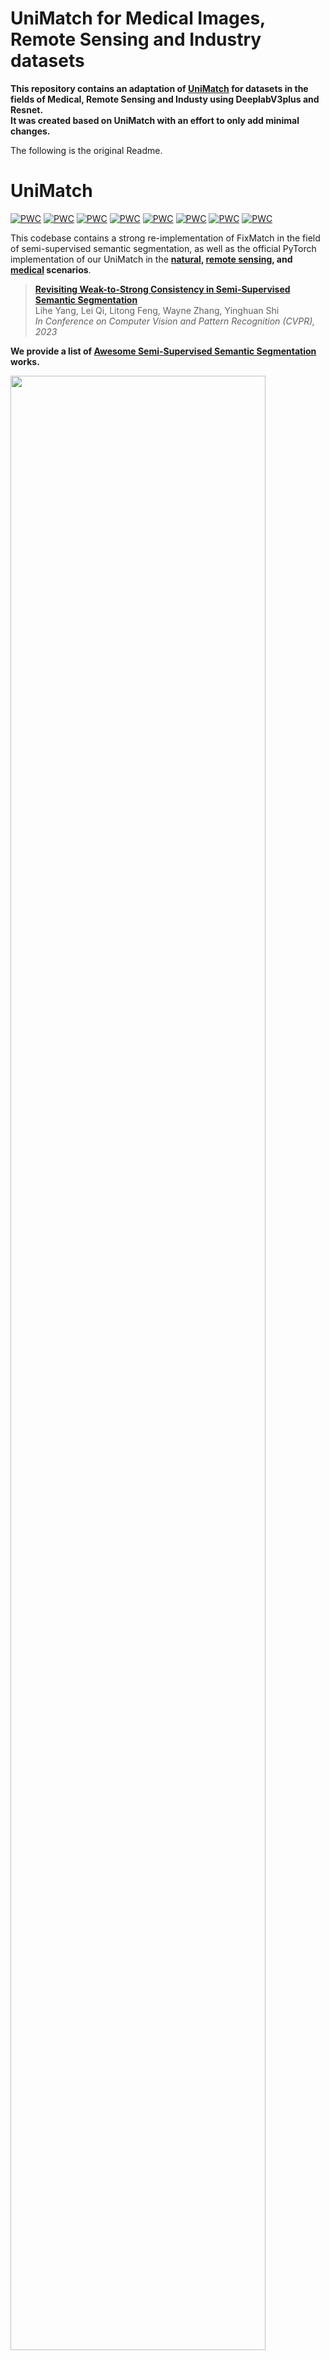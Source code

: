 # UniMatch for Medical Images, Remote Sensing and Industry datasets

**This repository contains an adaptation of [UniMatch](https://github.com/LiheYoung/UniMatch) for datasets in
the fields of Medical, Remote Sensing and Industy using DeeplabV3plus and Resnet.** \
**It was created based on UniMatch with an effort to only add minimal changes.**

The following is the original Readme.

# UniMatch

[![PWC](https://img.shields.io/endpoint.svg?url=https://paperswithcode.com/badge/revisiting-weak-to-strong-consistency-in-semi/semi-supervised-semantic-segmentation-on-21)](https://paperswithcode.com/sota/semi-supervised-semantic-segmentation-on-21?p=revisiting-weak-to-strong-consistency-in-semi)
[![PWC](https://img.shields.io/endpoint.svg?url=https://paperswithcode.com/badge/revisiting-weak-to-strong-consistency-in-semi/semi-supervised-semantic-segmentation-on-4)](https://paperswithcode.com/sota/semi-supervised-semantic-segmentation-on-4?p=revisiting-weak-to-strong-consistency-in-semi)
[![PWC](https://img.shields.io/endpoint.svg?url=https://paperswithcode.com/badge/revisiting-weak-to-strong-consistency-in-semi/semi-supervised-semantic-segmentation-on-27)](https://paperswithcode.com/sota/semi-supervised-semantic-segmentation-on-27?p=revisiting-weak-to-strong-consistency-in-semi)
[![PWC](https://img.shields.io/endpoint.svg?url=https://paperswithcode.com/badge/revisiting-weak-to-strong-consistency-in-semi/semi-supervised-semantic-segmentation-on-29)](https://paperswithcode.com/sota/semi-supervised-semantic-segmentation-on-29?p=revisiting-weak-to-strong-consistency-in-semi)
[![PWC](https://img.shields.io/endpoint.svg?url=https://paperswithcode.com/badge/revisiting-weak-to-strong-consistency-in-semi/semi-supervised-semantic-segmentation-on-10)](https://paperswithcode.com/sota/semi-supervised-semantic-segmentation-on-10?p=revisiting-weak-to-strong-consistency-in-semi)
[![PWC](https://img.shields.io/endpoint.svg?url=https://paperswithcode.com/badge/revisiting-weak-to-strong-consistency-in-semi/semi-supervised-semantic-segmentation-on-22)](https://paperswithcode.com/sota/semi-supervised-semantic-segmentation-on-22?p=revisiting-weak-to-strong-consistency-in-semi)
[![PWC](https://img.shields.io/endpoint.svg?url=https://paperswithcode.com/badge/revisiting-weak-to-strong-consistency-in-semi/semi-supervised-semantic-segmentation-on-2)](https://paperswithcode.com/sota/semi-supervised-semantic-segmentation-on-2?p=revisiting-weak-to-strong-consistency-in-semi)
[![PWC](https://img.shields.io/endpoint.svg?url=https://paperswithcode.com/badge/revisiting-weak-to-strong-consistency-in-semi/semi-supervised-semantic-segmentation-on-1)](https://paperswithcode.com/sota/semi-supervised-semantic-segmentation-on-1?p=revisiting-weak-to-strong-consistency-in-semi)

This codebase contains a strong re-implementation of FixMatch in the field of semi-supervised semantic segmentation, as well as the official PyTorch implementation of our UniMatch in the **[natural](https://github.com/LiheYoung/UniMatch), [remote sensing](https://github.com/LiheYoung/UniMatch/tree/main/more-scenarios/remote-sensing), and [medical](https://github.com/LiheYoung/UniMatch/tree/main/more-scenarios/medical) scenarios**.

> **[Revisiting Weak-to-Strong Consistency in Semi-Supervised Semantic Segmentation](https://arxiv.org/abs/2208.09910)**</br>
> Lihe Yang, Lei Qi, Litong Feng, Wayne Zhang, Yinghuan Shi</br>
> *In Conference on Computer Vision and Pattern Recognition (CVPR), 2023*


**We provide a list of [Awesome Semi-Supervised Semantic Segmentation](./docs/SemiSeg.md) works.**

<p align="left">
<img src="./docs/framework.png" width=90% height=90% 
class="center">
</p>

## Results

**You can check our [training logs](https://github.com/LiheYoung/UniMatch/blob/main/training-logs) for convenient comparisons during reproducing.**

**Note: we have added and updated some results in our camera-ready version. Please refer to our [latest version](https://arxiv.org/abs/2208.09910)**.

### Pascal VOC 2012

Labeled images are sampled from the **original high-quality** training set. Results are obtained by DeepLabv3+ based on ResNet-101 with training size 321.

| Method                      | 1/16 (92) | 1/8 (183) | 1/4 (366) | 1/2 (732) | Full (1464) |
| :-------------------------: | :-------: | :-------: | :-------: | :-------: | :---------: |
| SupBaseline                 | 45.1      | 55.3      | 64.8      | 69.7      | 73.5        |
| U<sup>2</sup>PL             | 68.0      | 69.2      | 73.7      | 76.2      | 79.5        |
| ST++                        | 65.2      | 71.0      | 74.6      | 77.3      | 79.1        |
| PS-MT                       | 65.8      | 69.6      | 76.6      | 78.4      | 80.0        |
| **UniMatch (Ours)**         | **75.2**  | **77.2**  | **78.8**  | **79.9**  | **81.2**    |


### Cityscapes

Results are obtained by DeepLabv3+ based on ResNet-50/101. We reproduce U<sup>2</sup>PL results on ResNet-50.

**Note: the results differ from our arXiv-V1 because we change the confidence threshold from 0.95 to 0, and change the ResNet output stride from 8 to 16. Therefore, it is currently more efficient to run.**

*You can click on the numbers to be directed to corresponding checkpoints.*

| ResNet-50                   | 1/16      | 1/8       | 1/4       | 1/2       | ResNet-101           | 1/16        | 1/8         | 1/4         | 1/2         |
| :-------------------------: | :-------: | :-------: | :-------: | :-------: | :------------------: | :---------: | :---------: | :---------: | :---------: |
| SupBaseline                 | 63.3      | 70.2      | 73.1      | 76.6      | SupBaseline          | 66.3        | 72.8        | 75.0        | 78.0        |
| U<sup>2</sup>PL             | 70.6      | 73.0      | 76.3      | 77.2      | U<sup>2</sup>PL      | 74.9        | 76.5        | 78.5        | 79.1        |
| **UniMatch (Ours)**         | [**75.0**](https://drive.google.com/file/d/1J-GjeZRhIhnbxtD8f_lDflXB24S1E995/view?usp=sharing)  | [**76.8**](https://drive.google.com/file/d/1pA-enIDGWSVyhJg7SFIjFQ-nlxetj6-m/view?usp=sharing)  | [**77.5**](https://drive.google.com/file/d/1EEh8XMljUf40wzMblnv9Ez9_dfXYqO7P/view?usp=sharing)  | [**78.6**](https://drive.google.com/file/d/18Bd43RsXhTw9RL3F9Vn9lz_Gs5KQWaTE/view?usp=sharing)  | **UniMatch (Ours)**  | [**76.6**](https://drive.google.com/file/d/1qmCBLC9aj57kz1_OptvK6YTo4GwxTsiK/view?usp=sharing)    | [**77.9**](https://drive.google.com/file/d/14LrPkWC8QIMO44da5pGflyOrW_Fdxo0U/view?usp=sharing)    | [**79.2**](https://drive.google.com/file/d/1cL-p2_FIwEe9Y4AapSjlLmt4hdAZzX7a/view?usp=sharing)    | [**79.5**](https://drive.google.com/file/d/1ve2BAYoh8wzQxhKD-CE7bsjcR5KqQEa3/view?usp=sharing)    |


### COCO

Results are obtained by DeepLabv3+ based on Xception-65.

*You can click on the numbers to be directed to corresponding checkpoints.*

| Method                      | 1/512 (232) | 1/256 (463) | 1/128 (925) | 1/64 (1849) | 1/32 (3697) |
| :-------------------------: | :---------: | :---------: | :---------: | :---------: | :---------: |
| SupBaseline                 | 22.9        | 28.0        | 33.6        | 37.8        | 42.2        |
| PseudoSeg                   | 29.8        | 37.1        | 39.1        | 41.8        | 43.6        |
| PC<sup>2</sup>Seg           | 29.9        | 37.5        | 40.1        | 43.7        | 46.1        |
| **UniMatch (Ours)**         | [**31.9**](https://drive.google.com/file/d/1kFgg0SGLzS7SJI8sYPQKGLnw8G060kjz/view?usp=sharing)    | [**38.9**](https://drive.google.com/file/d/1scx1FanOcmaut8eVESLaSx7-DiT5JJA6/view?usp=sharing)    | [**44.4**](https://drive.google.com/file/d/1oojVn12tgPW_m94tAOU5YYVZ7xJJitCj/view?usp=sharing)    | [**48.2**](https://drive.google.com/file/d/1tI1AZ8rY6hYQrs216iz2NmlAfLl8f1uP/view?usp=sharing)    | [**49.8**](https://drive.google.com/file/d/1hwRr0IIhdeKH2JYO--iOLl5y69sJ0UYm/view?usp=sharing)    |


### More Scenarios

We also apply our UniMatch in the scenarios of semi-supervised **remote sensing change detection** and **medical image segmentation**, achieving tremendous improvements over previous methods:

- [Remote Sensing Change Detection](https://github.com/LiheYoung/UniMatch/blob/main/more-scenarios/remote-sensing) [[training logs]](https://github.com/LiheYoung/UniMatch/blob/main/more-scenarios/remote-sensing/training-logs)
- [Medical Image Segmentation](https://github.com/LiheYoung/UniMatch/blob/main/more-scenarios/medical) [[training logs]](https://github.com/LiheYoung/UniMatch/blob/main/more-scenarios/medical/training-logs)

## Getting Started

### Installation

```bash
cd UniMatch
conda create -n unimatch python=3.10.4
conda activate unimatch
pip install -r requirements.txt
pip install torch==1.12.1+cu113 torchvision==0.13.1+cu113 -f https://download.pytorch.org/whl/torch_stable.html
```

### Pretrained Backbone

[ResNet-50](https://drive.google.com/file/d/1mqUrqFvTQ0k5QEotk4oiOFyP6B9dVZXS/view?usp=sharing) | [ResNet-101](https://drive.google.com/file/d/1Rx0legsMolCWENpfvE2jUScT3ogalMO8/view?usp=sharing) | [Xception-65](https://drive.google.com/open?id=1_j_mE07tiV24xXOJw4XDze0-a0NAhNVi)

```
├── ./pretrained
    ├── resnet50.pth
    ├── resnet101.pth
    └── xception.pth
```

### Dataset

- Pascal: [JPEGImages](http://host.robots.ox.ac.uk/pascal/VOC/voc2012/VOCtrainval_11-May-2012.tar) | [SegmentationClass](https://drive.google.com/file/d/1ikrDlsai5QSf2GiSUR3f8PZUzyTubcuF/view?usp=sharing)
- Cityscapes: [leftImg8bit](https://www.cityscapes-dataset.com/file-handling/?packageID=3) | [gtFine](https://drive.google.com/file/d/1E_27g9tuHm6baBqcA7jct_jqcGA89QPm/view?usp=sharing)
- COCO: [train2017](http://images.cocodataset.org/zips/train2017.zip) | [val2017](http://images.cocodataset.org/zips/val2017.zip) | [masks](https://drive.google.com/file/d/166xLerzEEIbU7Mt1UGut-3-VN41FMUb1/view?usp=sharing)

Please modify your dataset path in configuration files.

**The groundtruth masks have already been pre-processed by us. You can use them directly.**

```
├── [Your Pascal Path]
    ├── JPEGImages
    └── SegmentationClass
    
├── [Your Cityscapes Path]
    ├── leftImg8bit
    └── gtFine
    
├── [Your COCO Path]
    ├── train2017
    ├── val2017
    └── masks
```

## Usage

### UniMatch

```bash
# use torch.distributed.launch
sh scripts/train.sh <num_gpu> <port>
# to fully reproduce our results, the <num_gpu> should be set as 4 on all three datasets
# otherwise, you need to adjust the learning rate accordingly

# or use slurm
# sh scripts/slurm_train.sh <num_gpu> <port> <partition>
```

To train on other datasets or splits, please modify
``dataset`` and ``split`` in [train.sh](https://github.com/LiheYoung/UniMatch/blob/main/scripts/train.sh).

### FixMatch

Modify the ``method`` from ``'unimatch'`` to ``'fixmatch'`` in [train.sh](https://github.com/LiheYoung/UniMatch/blob/main/scripts/train.sh).

### Supervised Baseline

Modify the ``method`` from ``'unimatch'`` to ``'supervised'`` in [train.sh](https://github.com/LiheYoung/UniMatch/blob/main/scripts/train.sh), and double the ``batch_size`` in configuration file if you use the same number of GPUs as semi-supervised setting (no need to change ``lr``). 


## Citation

If you find this project useful, please consider citing:

```bibtex
@inproceedings{unimatch,
  title={Revisiting Weak-to-Strong Consistency in Semi-Supervised Semantic Segmentation},
  author={Yang, Lihe and Qi, Lei and Feng, Litong and Zhang, Wayne and Shi, Yinghuan},
  booktitle={CVPR},
  year={2023}
}
```

We have some other works on semi-supervised semantic segmentation:

- [[CVPR 2022] ST++](https://github.com/LiheYoung/ST-PlusPlus) 
- [[CVPR 2023] AugSeg](https://github.com/ZhenZHAO/AugSeg)
- [[CVPR 2023] iMAS](https://github.com/ZhenZHAO/iMAS)
